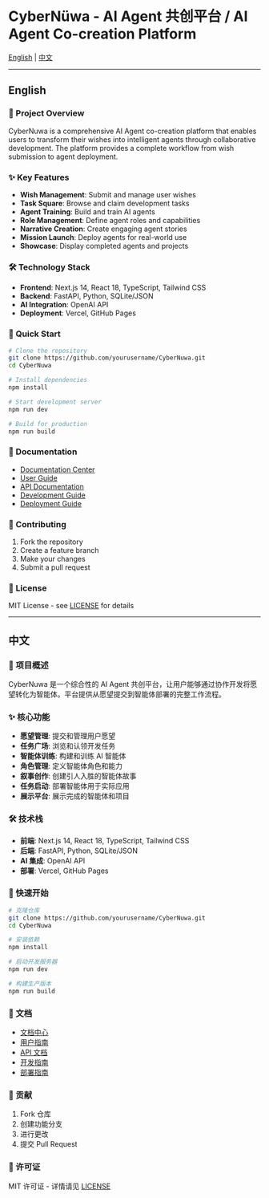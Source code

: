 # CyberNüwa - AI Agent 共创平台 / AI Agent Co-creation Platform

[English](#english) | [中文](#中文)

---

## English

### 🚀 Project Overview

CyberNuwa is a comprehensive AI Agent co-creation platform that enables users to transform their wishes into intelligent agents through collaborative development. The platform provides a complete workflow from wish submission to agent deployment.

### ✨ Key Features

- **Wish Management**: Submit and manage user wishes
- **Task Square**: Browse and claim development tasks
- **Agent Training**: Build and train AI agents
- **Role Management**: Define agent roles and capabilities
- **Narrative Creation**: Create engaging agent stories
- **Mission Launch**: Deploy agents for real-world use
- **Showcase**: Display completed agents and projects

### 🛠️ Technology Stack

- **Frontend**: Next.js 14, React 18, TypeScript, Tailwind CSS
- **Backend**: FastAPI, Python, SQLite/JSON
- **AI Integration**: OpenAI API
- **Deployment**: Vercel, GitHub Pages

### 🚀 Quick Start

```bash
# Clone the repository
git clone https://github.com/yourusername/CyberNuwa.git
cd CyberNuwa

# Install dependencies
npm install

# Start development server
npm run dev

# Build for production
npm run build
```

### 📖 Documentation

- [Documentation Center](./docs/README.md)
- [User Guide](./docs/user-guide/README.md)
- [API Documentation](./docs/api/README.md)
- [Development Guide](./docs/development/README.md)
- [Deployment Guide](./docs/deployment/README.md)

### 🤝 Contributing

1. Fork the repository
2. Create a feature branch
3. Make your changes
4. Submit a pull request

### 📄 License

MIT License - see [LICENSE](LICENSE) for details

---

## 中文

### 🚀 项目概述

CyberNuwa 是一个综合性的 AI Agent 共创平台，让用户能够通过协作开发将愿望转化为智能体。平台提供从愿望提交到智能体部署的完整工作流程。

### ✨ 核心功能

- **愿望管理**: 提交和管理用户愿望
- **任务广场**: 浏览和认领开发任务
- **智能体训练**: 构建和训练 AI 智能体
- **角色管理**: 定义智能体角色和能力
- **叙事创作**: 创建引人入胜的智能体故事
- **任务启动**: 部署智能体用于实际应用
- **展示平台**: 展示完成的智能体和项目

### 🛠️ 技术栈

- **前端**: Next.js 14, React 18, TypeScript, Tailwind CSS
- **后端**: FastAPI, Python, SQLite/JSON
- **AI 集成**: OpenAI API
- **部署**: Vercel, GitHub Pages

### 🚀 快速开始

```bash
# 克隆仓库
git clone https://github.com/yourusername/CyberNuwa.git
cd CyberNuwa

# 安装依赖
npm install

# 启动开发服务器
npm run dev

# 构建生产版本
npm run build
```

### 📖 文档

- [文档中心](./docs/README.md)
- [用户指南](./docs/user-guide/README.md)
- [API 文档](./docs/api/README.md)
- [开发指南](./docs/development/README.md)
- [部署指南](./docs/deployment/README.md)

### 🤝 贡献

1. Fork 仓库
2. 创建功能分支
3. 进行更改
4. 提交 Pull Request

### 📄 许可证

MIT 许可证 - 详情请见 [LICENSE](LICENSE)
